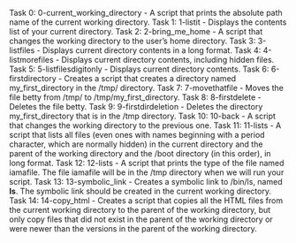 Task 0: 0-current_working_directory -  A script that prints the absolute path name of the current working directory.
Task 1: 1-listit - Displays the contents list of your current directory.
Task 2: 2-bring_me_home - A script that changes the working directory to the user’s home directory.
Task 3: 3-listfiles - Displays current directory contents in a long format.
Task 4: 4-listmorefiles - Displays current directory contents, including hidden files.
Task 5: 5-listfilesdigitonly - Displays current directory contents.
Task 6: 6-firstdirectory - Creates a script that creates a directory named my_first_directory in the /tmp/ directory.
Task 7: 7-movethatfile - Moves the file betty from /tmp/ to /tmp/my_first_directory.
Task 8: 8-firstdelete - Deletes the file betty.
Task 9: 9-firstdirdeletion - Deletes the directory my_first_directory that is in the /tmp directory.
Task 10: 10-back -  A script that changes the working directory to the previous one.
Task 11: 11-lists -  A script that lists all files (even ones with names beginning with a period character, which are normally hidden) in the current directory and the parent of the working directory and the /boot directory (in this order), in long format.
Task 12: 12-lists - A script that prints the type of the file named iamafile. The file iamafile will be in the /tmp directory when we will run your script.
Task 13: 13-symbolic_link - Creates a symbolic link to /bin/ls, named __ls__. The symbolic link should be created in the current working directory.
Task 14: 14-copy_html - Creates a script that copies all the HTML files from the current working directory to the parent of the working directory, but only copy files that did not exist in the parent of the working directory or were newer than the versions in the parent of the working directory.
